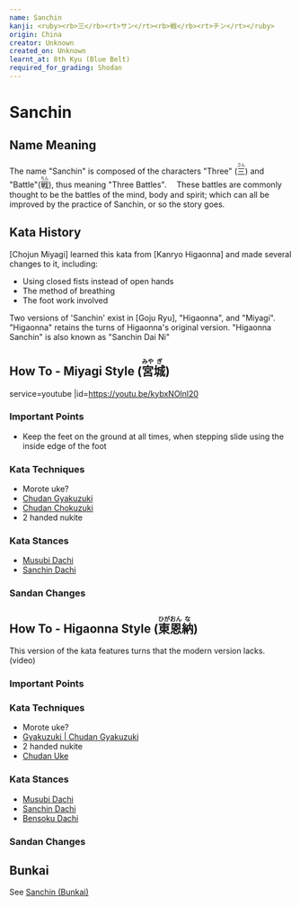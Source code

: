 ```yaml
---
name: Sanchin
kanji: <ruby><rb>三</rb><rt>サン</rt><rb>戦</rb><rt>チン</rt></ruby>
origin: China
creator: Unknown
created_on: Unknown
learnt_at: 8th Kyu (Blue Belt)
required_for_grading: Shodan
---
```


# Sanchin

## Name Meaning

The name "Sanchin" is composed of the characters "Three" (<ruby><rb>三</rb><rt>さん</rt></ruby>) and "Battle"(<ruby><rb>戦</rb><rt>ちん</rt></ruby>), thus meaning "Three Battles".　 These battles are commonly thought to be the battles of the mind, body and spirit; which can all be improved by the practice of Sanchin, or so the story goes.

## Kata History

[Chojun Miyagi] learned this kata from [Kanryo Higaonna] and made several changes to it, including:

- Using closed fists instead of open hands
- The method of breathing
- The foot work involved

Two versions of 'Sanchin' exist in [Goju Ryu], "Higaonna", and "Miyagi". "Higaonna" retains the turns of Higaonna's original version. "Higaonna Sanchin" is also known as "Sanchin Dai Ni"

## How To - Miyagi Style (<ruby><rb>宮</rb><rt>みや</rt><rb>城</rb><rt>ぎ</rt></ruby>)

service=youtube
|id=https://youtu.be/kybxNOlnl20

### Important Points

- Keep the feet on the ground at all times, when stepping slide using the inside edge of the foot

### Kata Techniques

- Morote uke?
- [Chudan Gyakuzuki](/)
- [Chudan Chokuzuki](/)
- 2 handed nukite

### Kata Stances

- [Musubi Dachi](/)
- [Sanchin Dachi](/)

### Sandan Changes

## How To - Higaonna Style (<ruby><rb>東</rb><rt>ひが</rt><rb>恩</rb><rt>おん</rt><rb>納</rb><rt>な</rt></ruby>)

This version of the kata features turns that the modern version lacks.
(video)

### Important Points

### Kata Techniques

- Morote uke?
- [Gyakuzuki | Chudan Gyakuzuki](/)
- 2 handed nukite
- [Chudan Uke](/)

### Kata Stances

- [Musubi Dachi](/)
- [Sanchin Dachi](/)
- [Bensoku Dachi](/)

### Sandan Changes

## Bunkai

See [Sanchin (Bunkai)](/bunkai/sanchin)
